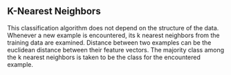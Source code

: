 ## K-Nearest Neighbors

This classification algorithm does not depend on the structure of the data. Whenever a new example is encountered, its k nearest neighbors from the training data are examined. Distance between two examples can be the euclidean distance between their feature vectors. The majority class among the k nearest neighbors is taken to be the class for the encountered example. 
